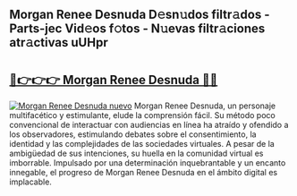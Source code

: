 ## Morgan Renee Desnuda D𝚎sn𝚞dos filtr𝚊dos - Parts-jec Vid𝚎os f𝚘tos - N𝚞evas filtr𝚊ciones atr𝚊ctivas uUHpr

# <h2><a href="http://mbc73g.tromn.icu/?c=Morgan+Renee+Desnuda">🔗👉👉👉 Morgan Renee Desnuda 🔗🔗</a></h2>

[![Morgan Renee Desnuda nuevo](https://i.imgur.com/pEAQMta.gif)](http://mbc73g.tromn.icu/?c=Morgan+Renee+Desnuda)
Morgan Renee Desnuda, un personaje multifacético y estimulante, elude la comprensión fácil. Su método poco convencional de interactuar con audiencias en línea ha atraído y ofendido a los observadores, estimulando debates sobre el consentimiento, la identidad y las complejidades de las sociedades virtuales. A pesar de la ambigüedad de sus intenciones, su huella en la comunidad virtual es imborrable. Impulsado por una determinación inquebrantable y un encanto innegable, el progreso de Morgan Renee Desnuda en el ámbito digital es implacable.
